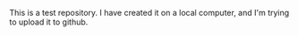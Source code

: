 This is a test repository. I have created it on a local computer, and I'm trying to upload it to github.
